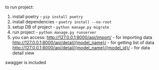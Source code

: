 to run project:

1. install poetry - `pip install poetry`
2. install dependencies - `poetry install --no-root`
3. setup DB of project - `python manage.py migrate`
4. run project - `python manage.py runserver`
5. you can access:
   http://127.0.0.1:8000/api/import/ - for importing data
   http://127.0.0.1:8000/api/detail/{model_name}/ - for getting list of data
   http://127.0.0.1:8000/api/detail/{model_name}/{model_id}/ - for data detail view

swagger is included
